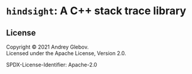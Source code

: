 # `hindsight`: A C++ stack trace library

## License

Copyright © 2021 Andrey Glebov.  
Licensed under the Apache License, Version 2.0.

SPDX-License-Identifier: Apache-2.0
